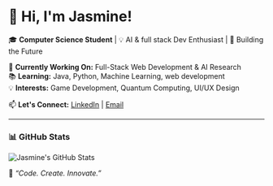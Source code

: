 # 👋 Hi, I'm Jasmine!  
🎓 **Computer Science Student** | 💡 AI & full stack Dev Enthusiast | 🚀 Building the Future  

🔭 **Currently Working On:** Full-Stack Web Development & AI Research  
📚 **Learning:** Java, Python, Machine Learning, web development  
💡 **Interests:** Game Development, Quantum Computing, UI/UX Design 


📫 **Let's Connect:** [LinkedIn](https://linkedin.com/in/jasmin1105) | [Email](mailto:shaikjasmine1105@gmail.com)  

---

### 📊 **GitHub Stats**  
![Jasmine's GitHub Stats](https://github-readme-stats.vercel.app/api?username=Jascodes09&show_icons=true&theme=tokyonight)
  

💬 _“Code. Create. Innovate.”_  

